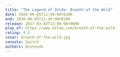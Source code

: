 ```yaml
---
title: "The Legend of Zelda: Breath of the Wild"
date: 2020-06-05T11:30:00+0100
end: 2020-06-05T11:30:00+0100
release: 2017-03-03T12:00:00+0000
play_of: https://www.zelda.com/breath-of-the-wild
rating: 4.5
cover: breath-of-the-wild.jpg
console: Switch
authors: Nintendo
---
```

